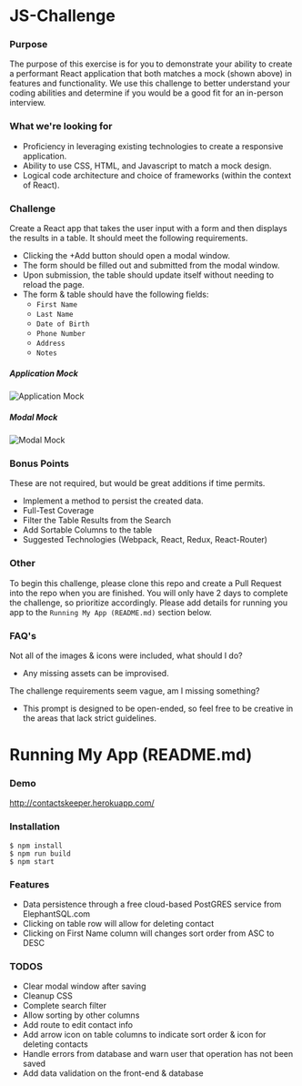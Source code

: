# JS-Challenge

### Purpose
The purpose of this exercise is for you to demonstrate your ability to create a performant React application that both matches a mock (shown above) in features and functionality. We use this challenge to better understand your coding abilities and determine if you would be a good fit for an in-person interview.

### What we're looking for
- Proficiency in leveraging existing technologies to create a responsive application.
- Ability to use CSS, HTML, and Javascript to match a mock design.
- Logical code architecture and choice of frameworks (within the context of React).

### Challenge
Create a React app that takes the user input with a form and then displays the results in a table. It should meet the following requirements.
- Clicking the +Add button should open a modal window.
- The form should be filled out and submitted from the modal window.
- Upon submission, the table should update itself without needing to reload the page.
- The form & table should have the following fields:
  - `First Name`
  - `Last Name  `
  - `Date of Birth`
  - `Phone Number`
  - `Address`
  - `Notes`

##### Application Mock
![Application Mock](/assets/ContactsKeeper-01.png)

##### Modal Mock
![Modal Mock](/assets/ContactsKeeper-02.png)

### Bonus Points
These are not required, but would be great additions if time permits.
- Implement a method to persist the created data.
- Full-Test Coverage
- Filter the Table Results from the Search
- Add Sortable Columns to the table
- Suggested Technologies (Webpack, React, Redux, React-Router)

### Other
To begin this challenge, please clone this repo and create a Pull Request into the repo when you are finished. You will only have 2 days to complete the challenge, so prioritize accordingly. Please add details for running you app to the `Running My App (README.md)` section below.

### FAQ's
Not all of the images & icons were included, what should I do?
- Any missing assets can be improvised.

The challenge requirements seem vague, am I missing something?
- This prompt is designed to be open-ended, so feel free to be creative in the areas that lack strict guidelines.

# Running My App (README.md)

### Demo

http://contactskeeper.herokuapp.com/

### Installation
```
$ npm install
$ npm run build
$ npm start
```

### Features

- Data persistence through a free cloud-based PostGRES service from ElephantSQL.com
- Clicking on table row will allow for deleting contact
- Clicking on First Name column will changes sort order from ASC to DESC

### TODOS

- Clear modal window after saving
- Cleanup CSS
- Complete search filter
- Allow sorting by other columns
- Add route to edit contact info
- Add arrow icon on table columns to indicate sort order & icon for deleting contacts
- Handle errors from database and warn user that operation has not been saved
- Add data validation on the front-end & database
